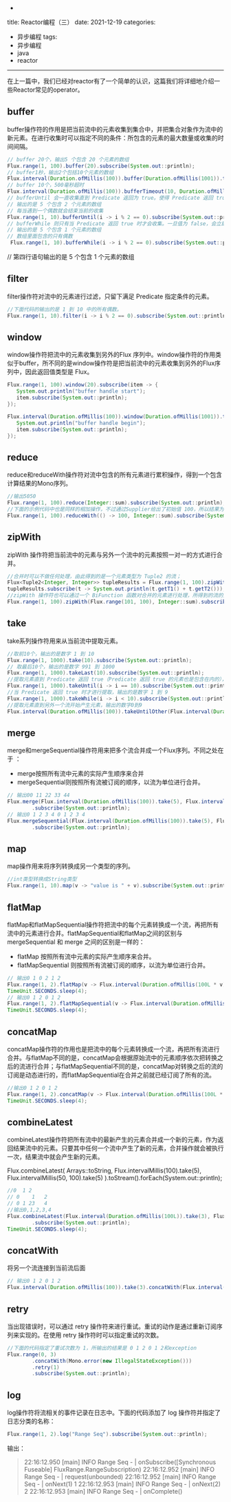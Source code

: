 -
title: Reactor编程（三）
date: 2021-12-19
categories:
- 异步编程
tags:
- 异步编程
- java
- reactor
---

在上一篇中，我们已经对reactor有了一个简单的认识，这篇我们将详细地介绍一些Reactor常见的operator。

<!--more-->

## buffer

buffer操作符的作用是把当前流中的元素收集到集合中，并把集合对象作为流中的新元素。在进行收集时可以指定不同的条件：所包含的元素的最大数量或收集的时间间隔。

```java
// buffer 20个，输出5 个包含 20 个元素的数组
Flux.range(1, 100).buffer(20).subscribe(System.out::println);
// buffer1秒，输出2个包括10个元素的数组
Flux.interval(Duration.ofMillis(100)).buffer(Duration.ofMillis(1001)).take(2).subscribe(System.out::println);
// buffer 10个，500毫秒超时
Flux.interval(Duration.ofMillis(100)).bufferTimeout(10, Duration.ofMillis(500)).take(2).subscribe(System.out::println);
// bufferUntil 会一直收集直到 Predicate 返回为 true。使得 Predicate 返回 true 的那个元素可以选择添加到当前集合或下一个集合中；
// 输出的是 5 个包含 2 个元素的数组
// 每当遇到一个偶数就会结束当前的收集
Flux.range(1, 10).bufferUntil(i -> i % 2 == 0).subscribe(System.out::println);
// bufferWhile 则只有当 Predicate 返回 true 时才会收集。一旦值为 false，会立即开始下一次收集。
// 输出的是 5 个包含 1 个元素的数组
// 数组里面包含的只有偶数
 Flux.range(1, 10).bufferWhile(i -> i % 2 == 0).subscribe(System.out::println);
```
// 第四行语句输出的是 5 个包含 1 个元素的数组


## filter

filter操作符对流中的元素进行过滤，只留下满足 Predicate 指定条件的元素。

```java
//下面代码的输出的是 1 到 10 中的所有偶数。
Flux.range(1, 10).filter(i -> i % 2 == 0).subscribe(System.out::println);
```

## window

window操作符把流中的元素收集到另外的Flux 序列中。window操作符的作用类似于buffer，所不同的是window操作符是把当前流中的元素收集到另外的Flux序列中，因此返回值类型是 Flux<flux>。
 
 ```java
 Flux.range(1, 100).window(20).subscribe(item -> {
    System.out.println("buffer handle start");
    item.subscribe(System.out::println);
});

Flux.interval(Duration.ofMillis(100)).window(Duration.ofMillis(1001)).take(2).subscribe(item -> {
    System.out.println("buffer handle begin");
	item.subscribe(System.out::println);
});
```

## reduce

reduce和reduceWith操作符对流中包含的所有元素进行累积操作，得到一个包含计算结果的Mono序列。

```java
//输出5050
Flux.range(1, 100).reduce(Integer::sum).subscribe(System.out::println);
//下面的示例代码中也是同样的相加操作，不过通过Supplier给出了初始值 100，所以结果为 5050 + 100 = 5150；
Flux.range(1, 100).reduceWith(() -> 100, Integer::sum).subscribe(System.out::println);
```

## zipWith

zipWith 操作符把当前流中的元素与另外一个流中的元素按照一对一的方式进行合并。

```java
//合并时可以不做任何处理，由此得到的是一个元素类型为 Tuple2 的流；
Flux<Tuple2<Integer, Integer>> tupleResults = Flux.range(1, 100).zipWith(Flux.range(101, 100));
tupleResults.subscribe(t -> System.out.println(t.getT1() + t.getT2()));
//zipWith 操作符也可以通过一个 BiFunction 函数对合并的元素进行处理，所得到的流的元素类型为该函数的返回值
Flux.range(1, 100).zipWith(Flux.range(101, 100), Integer::sum).subscribe(System.out::println);
```

## take

take系列操作符用来从当前流中提取元素。

```java
//取前10个，输出的是数字 1 到 10
Flux.range(1, 1000).take(10).subscribe(System.out::println);
// 取最后10个，输出的是数字 991 到 1000
Flux.range(1, 1000).takeLast(10).subscribe(System.out::println);
//提取元素直到 Predicate 返回 true（Predicate 返回 true 的元素也是包含在内的），输出的是数字 1 到 10
Flux.range(1, 1000).takeUntil(i -> i == 10).subscribe(System.out::println);
//当 Predicate 返回 true 时才进行提取，输出的是数字 1 到 9
Flux.range(1, 1000).takeWhile(i -> i < 10).subscribe(System.out::println);
//提取元素直到另外一个流开始产生元素，输出的数字0到9
Flux.interval(Duration.ofMillis(100)).takeUntilOther(Flux.interval(Duration.ofMillis(1001))).subscribe(System.out::println);
```

## merge

merge和mergeSequential操作符用来把多个流合并成一个Flux序列。不同之处在于 ：
- merge按照所有流中元素的实际产生顺序来合并
- mergeSequential则按照所有流被订阅的顺序，以流为单位进行合并。

```java
// 输出00 11 22 33 44
Flux.merge(Flux.interval(Duration.ofMillis(100)).take(5), Flux.interval(Duration.ofMillis(50), Duration.ofMillis(100)).take(5))
		.subscribe(System.out::println);
// 输出0 1 2 3 4 0 1 2 3 4
Flux.mergeSequential(Flux.interval(Duration.ofMillis(100)).take(5), Flux.interval(Duration.ofMillis(50), Duration.ofMillis(100)).take(5))
		.subscribe(System.out::println);
```

## map

map操作用来将序列转换成另一个类型的序列。

```java
//int类型转换成String类型
Flux.range(1, 10).map(v -> "value is " + v).subscribe(System.out::println);
```

## flatMap

flatMap和flatMapSequential操作符把流中的每个元素转换成一个流，再把所有流中的元素进行合并。flatMapSequential和flatMap之间的区别与 mergeSequential 和 merge 之间的区别是一样的：
- flatMap 按照所有流中元素的实际产生顺序来合并。
- flatMapSequential 则按照所有流被订阅的顺序，以流为单位进行合并。

```java
// 输出0 1 0 2 1 2
Flux.range(1, 2).flatMap(v -> Flux.interval(Duration.ofMillis(100L * v)).take(3)).subscribe(System.out::println);
TimeUnit.SECONDS.sleep(4);
// 输出0 1 2 0 1 2
Flux.range(1, 2).flatMapSequential(v -> Flux.interval(Duration.ofMillis(100L * v)).take(3)).subscribe(System.out::println);
TimeUnit.SECONDS.sleep(4);
```

## concatMap

concatMap操作符的作用也是把流中的每个元素转换成一个流，再把所有流进行合并。与flatMap不同的是，concatMap会根据原始流中的元素顺序依次把转换之后的流进行合并；与flatMapSequential不同的是，concatMap对转换之后的流的订阅是动态进行的，而flatMapSequential在合并之前就已经订阅了所有的流。

```java
//输出0 1 2 0 1 2
Flux.range(1, 2).concatMap(v -> Flux.interval(Duration.ofMillis(100L * v)).take(3)).subscribe(System.out::println);
TimeUnit.SECONDS.sleep(4);
```

## combineLatest 
combineLatest操作符把所有流中的最新产生的元素合并成一个新的元素，作为返回结果流中的元素。只要其中任何一个流中产生了新的元素，合并操作就会被执行一次，结果流中就会产生新的元素。

Flux.combineLatest(
        Arrays::toString,
        Flux.intervalMillis(100).take(5),
        Flux.intervalMillis(50, 100).take(5)
).toStream().forEach(System.out::println);

```java
//0  1 2
// 0    1   2
// 0 1 23   4
//输出0,1,2,3,4
Flux.combineLatest(Flux.interval(Duration.ofMillis(100L)).take(3), Flux.interval(Duration.ofMillis(10L), Duration.ofMillis(200L)).take(3), (v1, v2) -> v1 + v2)
		.subscribe(System.out::println);
TimeUnit.SECONDS.sleep(4);
```

## concatWith

将另一个流连接到当前流后面

```java
// 输出0 1 2 0 1 2
Flux.interval(Duration.ofMillis(100)).take(3).concatWith(Flux.interval(Duration.ofMillis(100)).take(3)).subscribe(System.out::println);
```

## retry

当出现错误时，可以通过 retry 操作符来进行重试。重试的动作是通过重新订阅序列来实现的。在使用 retry 操作符时可以指定重试的次数。

```java
//下面的代码指定了重试次数为 1，所输出的结果是 0 1 2 0 1 2和exception
Flux.range(0, 3)
		.concatWith(Mono.error(new IllegalStateException()))
		.retry(1)
		.subscribe(System.out::println);
```

## log

log操作符将流相关的事件记录在日志中。下面的代码添加了 log 操作符并指定了日志分类的名称：

```java
Flux.range(1, 2).log("Range Seq").subscribe(System.out::println);
```

输出：
> 22:16:12.950 [main] INFO Range Seq - | onSubscribe([Synchronous Fuseable] FluxRange.RangeSubscription)
22:16:12.952 [main] INFO Range Seq - | request(unbounded)
22:16:12.952 [main] INFO Range Seq - | onNext(1)
1
22:16:12.953 [main] INFO Range Seq - | onNext(2)
2
22:16:12.953 [main] INFO Range Seq - | onComplete()


